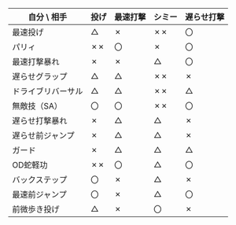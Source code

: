 
| 自分 \ 相手   | 投げ  | 最速打撃 | シミー | 遅らせ打撃 |
| --------- | --- | ---- | --- | ----- |
| 最速投げ      | △   | ✗    | ✗✗  | 〇     |
| パリィ       | ✗✗  | 〇    | ✗   | 〇     |
| 最速打撃暴れ    | ✗   | ✗    | △   | 〇     |
| 遅らせグラップ   | △   | △    | ✗✗  | ✗     |
| ドライブリバーサル | △   | △    | ✗✗  | △     |
| 無敵技（SA）   | 〇   | 〇    | ✗✗  | 〇     |
| 遅らせ打撃暴れ   | ✗   | △    | △   | ✗     |
| 遅らせ前ジャンプ  | ✗   | △    | △   | ✗     |
| ガード       | ✗   | △    | △   | △     |
| OD蛇軽功     | ✗✗  | 〇    | △   | 〇     |
| バックステップ   | 〇   | ✗    | △   | ✗     |
| 最速前ジャンプ   | 〇   | ✗    | △   | 〇     |
| 前微歩き投げ    | △   | ✗    | 〇   | ✗     |


